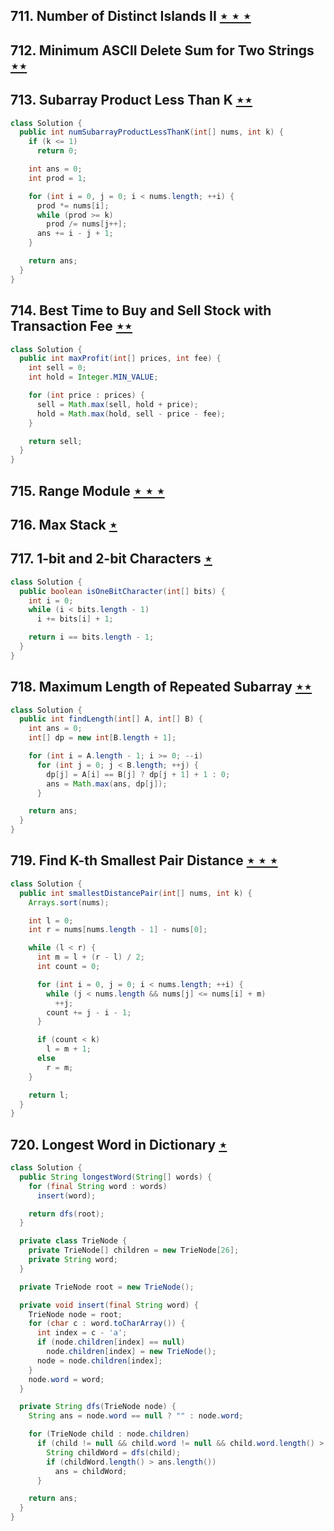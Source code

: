 ## 711. Number of Distinct Islands II [$\star\star\star$](https://leetcode.com/problems/number-of-distinct-islands-ii)

## 712. Minimum ASCII Delete Sum for Two Strings [$\star\star$](https://leetcode.com/problems/minimum-ascii-delete-sum-for-two-strings)

## 713. Subarray Product Less Than K [$\star\star$](https://leetcode.com/problems/subarray-product-less-than-k)

```java
class Solution {
  public int numSubarrayProductLessThanK(int[] nums, int k) {
    if (k <= 1)
      return 0;

    int ans = 0;
    int prod = 1;

    for (int i = 0, j = 0; i < nums.length; ++i) {
      prod *= nums[i];
      while (prod >= k)
        prod /= nums[j++];
      ans += i - j + 1;
    }

    return ans;
  }
}
```

## 714. Best Time to Buy and Sell Stock with Transaction Fee [$\star\star$](https://leetcode.com/problems/best-time-to-buy-and-sell-stock-with-transaction-fee)

```java
class Solution {
  public int maxProfit(int[] prices, int fee) {
    int sell = 0;
    int hold = Integer.MIN_VALUE;

    for (int price : prices) {
      sell = Math.max(sell, hold + price);
      hold = Math.max(hold, sell - price - fee);
    }

    return sell;
  }
}
```

## 715. Range Module [$\star\star\star$](https://leetcode.com/problems/range-module)

## 716. Max Stack [$\star$](https://leetcode.com/problems/max-stack)

## 717. 1-bit and 2-bit Characters [$\star$](https://leetcode.com/problems/1-bit-and-2-bit-characters)

```java
class Solution {
  public boolean isOneBitCharacter(int[] bits) {
    int i = 0;
    while (i < bits.length - 1)
      i += bits[i] + 1;

    return i == bits.length - 1;
  }
}
```

## 718. Maximum Length of Repeated Subarray [$\star\star$](https://leetcode.com/problems/maximum-length-of-repeated-subarray)

```java
class Solution {
  public int findLength(int[] A, int[] B) {
    int ans = 0;
    int[] dp = new int[B.length + 1];

    for (int i = A.length - 1; i >= 0; --i)
      for (int j = 0; j < B.length; ++j) {
        dp[j] = A[i] == B[j] ? dp[j + 1] + 1 : 0;
        ans = Math.max(ans, dp[j]);
      }

    return ans;
  }
}
```

## 719. Find K-th Smallest Pair Distance [$\star\star\star$](https://leetcode.com/problems/find-k-th-smallest-pair-distance)

```java
class Solution {
  public int smallestDistancePair(int[] nums, int k) {
    Arrays.sort(nums);

    int l = 0;
    int r = nums[nums.length - 1] - nums[0];

    while (l < r) {
      int m = l + (r - l) / 2;
      int count = 0;

      for (int i = 0, j = 0; i < nums.length; ++i) {
        while (j < nums.length && nums[j] <= nums[i] + m)
          ++j;
        count += j - i - 1;
      }

      if (count < k)
        l = m + 1;
      else
        r = m;
    }

    return l;
  }
}
```

## 720. Longest Word in Dictionary [$\star$](https://leetcode.com/problems/longest-word-in-dictionary)

```java
class Solution {
  public String longestWord(String[] words) {
    for (final String word : words)
      insert(word);

    return dfs(root);
  }

  private class TrieNode {
    private TrieNode[] children = new TrieNode[26];
    private String word;
  }

  private TrieNode root = new TrieNode();

  private void insert(final String word) {
    TrieNode node = root;
    for (char c : word.toCharArray()) {
      int index = c - 'a';
      if (node.children[index] == null)
        node.children[index] = new TrieNode();
      node = node.children[index];
    }
    node.word = word;
  }

  private String dfs(TrieNode node) {
    String ans = node.word == null ? "" : node.word;

    for (TrieNode child : node.children)
      if (child != null && child.word != null && child.word.length() > 0) {
        String childWord = dfs(child);
        if (childWord.length() > ans.length())
          ans = childWord;
      }

    return ans;
  }
}
```
